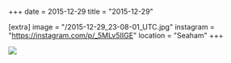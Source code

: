 +++
date = 2015-12-29
title = "2015-12-29"

[extra]
image = "/2015-12-29_23-08-01_UTC.jpg"
instagram = "https://instagram.com/p/_5MLv5IIGE"
location = "Seaham"
+++

<img src="/2015-12-29_23-08-01_UTC.jpg" />
